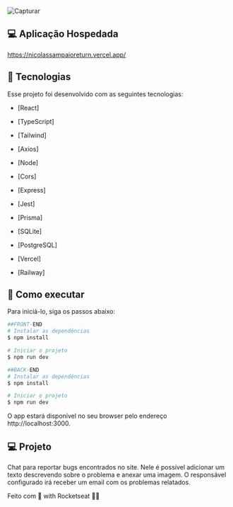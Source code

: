 ![Capturar](https://user-images.githubusercontent.com/42179041/171265011-ce3b19c6-ec93-423c-a51a-91d7dc1ec54d.PNG)


## 💻 Aplicação Hospedada

https://nicolassampaioreturn.vercel.app/

## 🧪 Tecnologias

Esse projeto foi desenvolvido com as seguintes tecnologias:

- [React]
- [TypeScript]
- [Tailwind]
- [Axios]


- [Node]
- [Cors]
- [Express]
- [Jest]
- [Prisma]


- [SQLite]
- [PostgreSQL]


- [Vercel]
- [Railway]

## 🚀 Como executar

Para iniciá-lo, siga os passos abaixo:

```bash
##FRONT-END
# Instalar as dependências
$ npm install

# Iniciar o projeto
$ npm run dev

##BACK-END
# Instalar as dependências
$ npm install

# Iniciar o projeto
$ npm run dev
```

O app estará disponível no seu browser pelo endereço http://localhost:3000.

## 💻 Projeto

Chat para reportar bugs encontrados no site.
Nele é possível adicionar um texto descrevendo sobre o problema e anexar uma imagem.
O responsável configurado irá receber um email com os problemas relatados.

Feito com 💜 with Rocketseat 👋🏻
